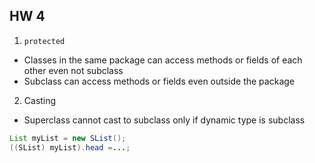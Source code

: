 ## HW 4

1. `protected`
  - Classes in the same package can access methods or fields of each other even not subclass
  - Subclass can access methods or fields even outside the package

2. Casting
 - Superclass cannot cast to subclass only if dynamic type is subclass
  ```java
  List myList = new SList();
  ((SList) myList).head =...;
  ```
  

